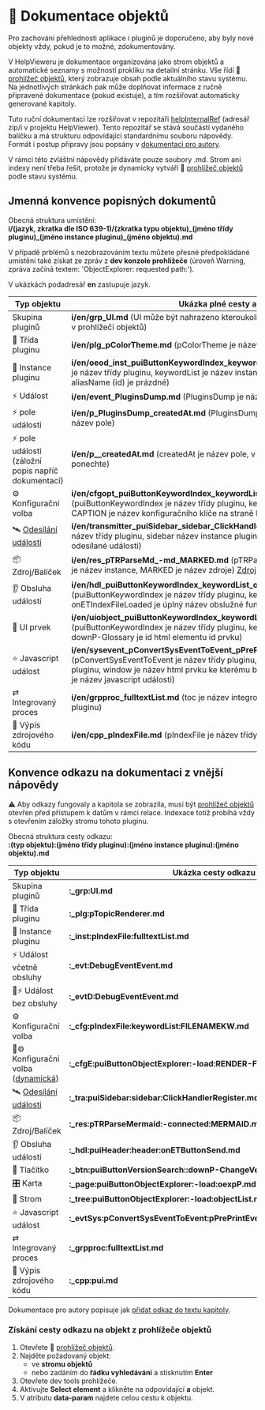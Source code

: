 # 📑 Dokumentace objektů

Pro zachování přehlednosti aplikace i pluginů je doporučeno, aby byly nové objekty vždy, pokud je to možné, zdokumentovány.

V HelpVieweru je dokumentace organizována jako strom objektů a automatické seznamy s možností prokliku na detailní stránku. Vše řídí 🧩 [prohlížeč objektů][oexplorer], který zobrazuje obsah podle aktuálního stavu systému. Na jednotlivých stránkách pak může doplňovat informace z ručně připravené dokumentace (pokud existuje), a tím rozšiřovat automaticky generované kapitoly.

Tuto ruční dokumentaci lze rozšiřovat v repozitáři [helpInternalRef][RhelpInternalRef] (adresář zip/i v projektu HelpViewer). Tento repozitář se stává součástí vydaného balíčku a má strukturu odpovídající standardnímu souboru nápovědy. Formát i postup přípravy jsou popsány v [dokumentaci pro autory][AuthDoc].

V rámci této zvláštní nápovědy přidáváte pouze soubory .md. Strom ani indexy není třeba řešit, protože je dynamicky vytváří 🧩 [prohlížeč objektů][oexplorer] podle stavu systému.

## Jmenná konvence popisných dokumentů

Obecná struktura umístění:  
**i/(jazyk, zkratka dle ISO 639-1)/(zkratka typu objektu)_(jméno třídy pluginu)\_(jméno instance pluginu)\_(jméno objektu).md**

V případě prblémů s nezobrazováním textu můžete přesné předpokládané umístění také získat ze zpráv z **dev konzole prohlížeče** (úroveň Warning, zpráva začíná textem: 'ObjectExplorer: requested path:').

V ukázkách podadresář **en** zastupuje jazyk.

| Typ objektu | Ukázka plné cesty a popis |
|---|---|
| Skupina pluginů | **i/en/grp_UI.md** (UI může být nahrazeno kteroukoli jinou skupinou ze [seznamu skupin][oexplorerGrp] v prohlížeči objektů) |
| 🧩 Třída pluginu | **i/en/plg_pColorTheme.md** (pColorTheme je název třídy pluginu) |
| 🔹 Instance pluginu | **i/en/oeod_inst_puiButtonKeywordIndex_keywordList.md** (puiButtonKeywordIndex je název třídy pluginu, keywordList je název instance nebo není uveden pokud aliasName (id) je prázdné) |
| ⚡ Událost | **i/en/event_PluginsDump.md** (PluginsDump je název události) |
| ⚡ pole události | **i/en/p_PluginsDump_createdAt.md** (PluginsDump je název události, createdAt je název pole)  |
| ⚡ pole události (záložní popis napříč dokumentací) | **i/en/p__createdAt.md** (createdAt je název pole, v cestě jsou dvě podtržítka, tato ponechte) |
| ⚙️ Konfigurační volba | **i/en/cfgopt_puiButtonKeywordIndex_keywordList_CAPTION.md** (puiButtonKeywordIndex je název třídy pluginu, keywordList název instance pluginu, CAPTION je název konfiguračního klíče na straně kódu) |
| 🛰️ [Odesílání události][eventTra] | **i/en/transmitter_puiSidebar_sidebar_ClickHandlerRegister.md** (puiSidebar je název třídy pluginu, sidebar název instance pluginu, ClickHandlerRegister je název odesílané události) |
| 📦 Zdroj/Balíček | **i/en/res_pTRParseMd_-md_MARKED.md** (pTRParseMd je název třídy pluginu, -md je název instance, MARKED je název zdroje) [Zdroj][resource] může mít další popisné informace. |
| 👂 Obsluha události | **i/en/hdl_puiButtonKeywordIndex_keywordList_onETIndexFileLoaded.md** (puiButtonKeywordIndex je název třídy pluginu, keywordList název instance pluginu, onETIndexFileLoaded je úplný název obslužné funkce události na straně kódu) |
| 🔘 UI prvek | **i/en/uiobject_puiButtonKeywordIndex_keywordList_downP-Glossary.md** (puiButtonKeywordIndex je název třídy pluginu, keywordList název instance pluginu, downP-Glossary je id html elementu id prvku) |
| ⭐ Javascript událost | **i/en/sysevent_pConvertSysEventToEvent_pPrePrintEvent_window.beforeprint.md** (pConvertSysEventToEvent je název třídy pluginu, pPrePrintEvent název instance pluginu, window je název html prvku ke kterému byla obsluha připojena, beforeprint je název javascript události) |
| ⇄	Integrovaný proces | **i/en/grpproc_fulltextList.md** (toc je název integrovaného procesu - název instance pluginu) |
| 📄 Výpis zdrojového kódu | **i/en/cpp_pIndexFile.md** (pIndexFile je název třídy pluginu) |

## Konvence odkazu na dokumentaci z vnější nápovědy

⚠️ Aby odkazy fungovaly a kapitola se zobrazila, musí být [prohlížeč objektů][oexplorer] otevřen před přístupem k datům v rámci relace. Indexace totiž probíhá vždy s otevřením záložky stromu tohoto pluginu.

Obecná struktura cesty odkazu:  
**:(typ objektu):(jméno třídy pluginu):(jméno instance pluginu):(jméno objektu).md**

| Typ objektu | Ukázka cesty odkazu |
|---|---|
| Skupina pluginů | **:_grp:UI.md** |
| 🧩 Třída pluginu | **:_plg:pTopicRenderer.md** |
| 🔹 Instance pluginu | **:_inst:pIndexFile:fulltextList.md** |
| ⚡ Událost včetně obsluhy | **:_evt:DebugEventEvent.md** |
| 📄⚡ Událost bez obsluhy | **:_evtD:DebugEventEvent.md** |
| ⚙️ Konfigurační volba | **:_cfg:pIndexFile:keywordList:FILENAMEKW.md** |
| 📄⚙️ Konfigurační volba ([dynamická][cfgDyn]) | **:_cfgE:puiButtonObjectExplorer:-load:RENDER-F.md** |
| 🛰️ [Odesílání události][eventTra] | **:_tra:puiSidebar:sidebar:ClickHandlerRegister.md** |
| 📦 Zdroj/Balíček | **:_res:pTRParseMermaid:-connected:MERMAID.md** |
| 👂 Obsluha události | **:_hdl:puiHeader:header:onETButtonSend.md** |
| 🔘 Tlačítko | **:_btn:puiButtonVersionSearch::downP-ChangeVersion.md** |
| 🎛️ Karta | **:_page:puiButtonObjectExplorer:-load:oexpP.md** |
| 📂 Strom | **:_tree:puiButtonObjectExplorer:-load:objectList.md** |
| ⭐ Javascript událost | **:_evtSys:pConvertSysEventToEvent:pPrePrintEvent:window.beforeprint.md** |
| ⇄	Integrovaný proces | **:_grpproc:fulltextList.md** |
| 📄 Výpis zdrojového kódu | **:_cpp:pui.md** |

Dokumentace pro autory popisuje jak [přidat odkaz do textu kapitoly][AuthDocLinks].

### Získání cesty odkazu na objekt z prohlížeče objektů

1. Otevřete 🧩 [prohlížeč objektů][oexplorer].
2. Najděte požadovaný objekt:
   - ve **stromu objektů** 
   - nebo zadáním do **řádku vyhledávání** a stisknutím **Enter**
3. Otevřete dev tools prohlížeče.
4. Aktivujte **Select element** a klikněte na odpovídající **a** objekt.
5. V atributu **data-param** najdete celou cestu k objektu.

[RhelpInternalRef]: https://github.com/HelpViewer/helpInternalRef "HelpViewer dokumentace systémových objektů"
[AuthDoc]: ?d=hlp-aguide/Help-__.zip "Dokumentace pro autory"
[oexplorer]: oexplorer.md "Prohlížeč objektů"
[oexplorerGrp]: :_cfg:puiButtonObjectExplorer:-load:GROUPSLIST.md "Seznam skupin v prohlížeči objektů"
[resource]: resource.md#h-2-3 "Zdroj - další informace"
[cfgDyn]: cfgopt.md#h-2-1 "Dynamické konfigurační klíče"
[eventTra]: event.md#h-2-2 "Odesílání události"
[AuthDocLinks]: ?d=hlp-aguide/Help-__.zip&d=hlp-aguide/Help-__.zip&p=links.md#h-3-0 "Odkazy v textu kapitol"
